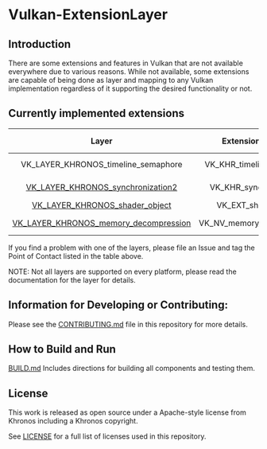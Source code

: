 # Vulkan-ExtensionLayer

## Introduction

There are some extensions and features in Vulkan that are not available everywhere due to various reasons. While not available, some extensions are capable of being done as layer and mapping to any Vulkan implementation regardless of it supporting the desired functionality or not.

## Currently implemented extensions

| Layer                               | Extension provided        | Version | File(s)                     | Point of Contact|
|:-----------------------------------:|:-------------------------:|:-------:|:---------------------------:|:--------:|
| VK_LAYER_KHRONOS_timeline_semaphore | VK_KHR_timeline_semaphore | 1       | layers/timeline_semaphore.c | [@llandwerlin-intel](https://github.com/llandwerlin-intel) |
| [VK_LAYER_KHRONOS_synchronization2](docs/synchronization2_layer.md)   | VK_KHR_synchronization2   | 1       | layers/synchronization2.cpp | [@jeremyg-lunarg](https://github.com/jeremyg-lunarg) |
| [VK_LAYER_KHRONOS_shader_object](docs/shader_object_layer.md)      | VK_EXT_shader_object| 1       | layers/shader_object.cpp    | [@daniel-story](https://github.com/daniel-story) |
| [VK_LAYER_KHRONOS_memory_decompression](docs/memory_decompression_layer.md)   | VK_NV_memory_decompression   | 1       | layers/decompression/decompression.cpp | [@vkushwaha-nv](https://github.com/vkushwaha-nv) |

If you find a problem with one of the layers, please file an Issue and tag the Point of Contact listed in the table above.

NOTE: Not all layers are supported on every platform, please read the documentation for the layer for details.

## Information for Developing or Contributing:

Please see the [CONTRIBUTING.md](CONTRIBUTING.md) file in this repository for more details.

## How to Build and Run

[BUILD.md](BUILD.md)
Includes directions for building all components and testing them.

## License
This work is released as open source under a Apache-style license from Khronos including a Khronos copyright.

See [LICENSE](LICENSE) for a full list of licenses used in this repository.
